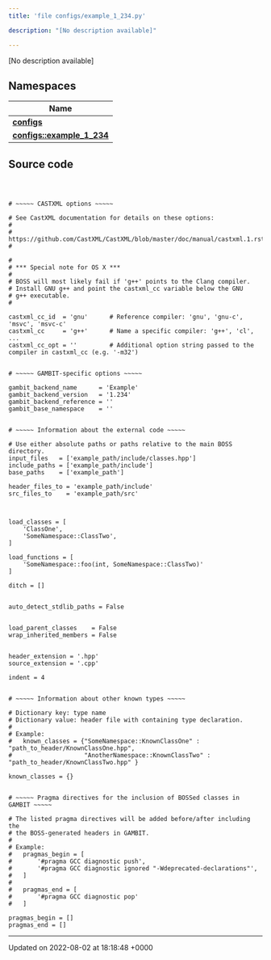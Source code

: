 ```yaml
---
title: 'file configs/example_1_234.py'

description: "[No description available]"

---
```







[No description available]

## Namespaces

| Name           |
| -------------- |
| **[configs](/documentation/code/darkbit_development/namespaces/namespaceconfigs/)**  |
| **[configs::example_1_234](/documentation/code/darkbit_development/namespaces/namespaceconfigs_1_1example__1__234/)**  |




## Source code

```



# ~~~~~ CASTXML options ~~~~~

# See CastXML documentation for details on these options:
#
#   https://github.com/CastXML/CastXML/blob/master/doc/manual/castxml.1.rst
#

#
# *** Special note for OS X *** 
# 
# BOSS will most likely fail if 'g++' points to the Clang compiler.
# Install GNU g++ and point the castxml_cc variable below the GNU 
# g++ executable.   
#

castxml_cc_id  = 'gnu'      # Reference compiler: 'gnu', 'gnu-c', 'msvc', 'msvc-c'
castxml_cc     = 'g++'      # Name a specific compiler: 'g++', 'cl', ...
castxml_cc_opt = ''         # Additional option string passed to the compiler in castxml_cc (e.g. '-m32')


# ~~~~~ GAMBIT-specific options ~~~~~

gambit_backend_name      = 'Example'
gambit_backend_version   = '1.234'
gambit_backend_reference = ''
gambit_base_namespace    = ''


# ~~~~~ Information about the external code ~~~~~

# Use either absolute paths or paths relative to the main BOSS directory.
input_files   = ['example_path/include/classes.hpp']
include_paths = ['example_path/include']
base_paths    = ['example_path']

header_files_to = 'example_path/include'
src_files_to    = 'example_path/src'



load_classes = [
    'ClassOne',
    'SomeNamespace::ClassTwo',
]

load_functions = [
    'SomeNamespace::foo(int, SomeNamespace::ClassTwo)'
]

ditch = []


auto_detect_stdlib_paths = False


load_parent_classes    = False
wrap_inherited_members = False


header_extension = '.hpp'
source_extension = '.cpp'

indent = 4


# ~~~~~ Information about other known types ~~~~~

# Dictionary key: type name
# Dictionary value: header file with containing type declaration.
#
# Example:
#   known_classes = {"SomeNamespace::KnownClassOne" : "path_to_header/KnownClassOne.hpp",
#                    "AnotherNamespace::KnownClassTwo" : "path_to_header/KnownClassTwo.hpp" }

known_classes = {}


# ~~~~~ Pragma directives for the inclusion of BOSSed classes in GAMBIT ~~~~~

# The listed pragma directives will be added before/after including the
# the BOSS-generated headers in GAMBIT.
#
# Example:
#   pragmas_begin = [
#       '#pragma GCC diagnostic push',
#       '#pragma GCC diagnostic ignored "-Wdeprecated-declarations"',
#   ]
#
#   pragmas_end = [
#       '#pragma GCC diagnostic pop'
#   ]

pragmas_begin = []
pragmas_end = []
```


-------------------------------

Updated on 2022-08-02 at 18:18:48 +0000
